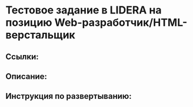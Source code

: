 # Тестовое задание в LIDERA на позицию Web-разработчик/HTML-верстальщик

## Ссылки:

## Описание:

## Инструкция по развертыванию:
